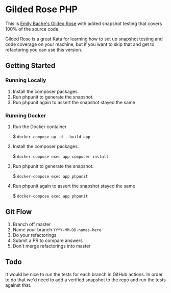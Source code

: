 # Gilded Rose PHP

This is [Emily Bache's Gilded Rose](https://github.com/emilybache/GildedRose-Refactoring-Kata) with added snapshot testing that covers 100% of the source code. 

Gilded Rose is a great Kata for learning how to set up snapshot testing and code coverage on your machine, but if you want to skip that and get to refactoring you can use this version.

## Getting Started

### Running Locally

1. Install the composer packages.
2. Run phpunit to generate the snapshot.
3. Run phpunit again to assert the snapshot stayed the same

### Running Docker

1. Run the Docker container

   $ `docker-compose up -d --build app`
2. Install the composer packages.

   $ `docker-compose exec app composer install`
3. Run phpunit to generate the snapshot.

   $ `docker-compose exec app phpunit`
4. Run phpunit again to assert the snapshot stayed the same

   $ `docker-compose exec app phpunit`


## Git Flow

1. Branch off master
2. Name your branch `YYYY-MM-DD-names-here`
3. Do your refactorings
4. Submit a PR to compare answers
5. Don't merge refactorings into master

## Todo

It would be nice to run the tests for each branch in GitHub actions. In order to do that we'd need to add a verified snapshot to the repo and run the tests against that.
